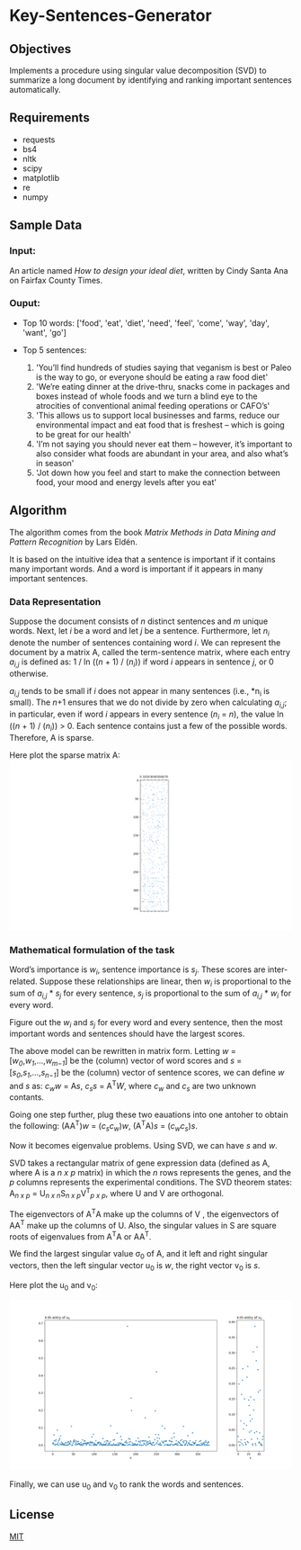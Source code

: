 # Key-Sentences-Generator

## Objectives
Implements a procedure using singular value decomposition (SVD) to summarize a long document by identifying and ranking important sentences automatically.

## Requirements
- requests
- bs4
- nltk
- scipy
- matplotlib
- re
- numpy

##  Sample Data
### Input: 
An article named *How to design your ideal diet*, written by Cindy Santa Ana on Fairfax County Times.

### Ouput: 
- Top 10 words: ['food', 'eat', 'diet', 'need', 'feel', 'come', 'way', 'day', 'want', 'go']

- Top 5 sentences:
  1. 'You’ll find hundreds of studies saying that veganism is best or Paleo is the way to go, or everyone should be eating a raw food diet'
  2. 'We’re eating dinner at the drive-thru, snacks come in packages and boxes instead of whole foods and we turn a blind eye to the atrocities of conventional animal feeding operations or CAFO’s'
  3. 'This allows us to support local businesses and farms, reduce our environmental impact and eat food that is freshest – which is going to be great for our health'
  4. 'I’m not saying you should never eat them – however, it’s important to also consider what foods are abundant in your area, and also what’s in season'
  5. 'Jot down how you feel and start to make the connection between food, your mood and energy levels after you eat'

##  Algorithm
The algorithm comes from the book *Matrix Methods in Data Mining and Pattern Recognition* by Lars Eldén.

It is based on the intuitive idea that a sentence is important if it contains many important words. And a word is important if it appears in many important sentences.

### Data Representation
Suppose the document consists of *n* distinct sentences and *m* unique words. Next, let *i* be a word and let *j* be a sentence. Furthermore, let *n<sub>i</sub>* denote the number of sentences containing word *i*. We can represent the document by a matrix A, called the term-sentence matrix, where each entry *a<sub>i,j</sub>* is defined as: 1 / ln ((*n* + 1) / (*n<sub>i</sub>*)) if word *i* appears in sentence *j*, or 0 otherwise.

*a<sub>i,j</sub>* tends to be small if *i* does not appear in many sentences (i.e., *n<sub>i</sub> is small). The *n*+1 ensures that we do not divide by zero when calculating *a<sub>i,j</sub>*; in particular, even if word *i* appears in every sentence (*n<sub>i</sub>* = *n*), the value ln ((*n* + 1) / (*n<sub>i</sub>*)) > 0. Each sentence contains just a few of the possible words. Therefore, A is sparse.

Here plot the sparse matrix A:
![alt text](https://github.com/keo571/Key-Sentences-Generator/blob/master/sparse_matrix_A.png?raw=true)

### Mathematical formulation of the task
Word’s importance is *w<sub>i</sub>*, sentence importance is *s<sub>j</sub>*. These scores are inter-related. Suppose these relationships are linear, then *w<sub>i</sub>* is proportional to the sum of *a<sub>i,j</sub>* * *s<sub>j</sub>* for every sentence, *s<sub>j</sub>* is proportional to the sum of *a<sub>i,j</sub>* * *w<sub>i</sub>* for every word.

Figure out the *w<sub>i</sub>* and *s<sub>j</sub>* for every word and every sentence, then the most important words and sentences should have the largest scores.

The above model can be rewritten in matrix form.
Letting *w* = [*w<sub>0</sub>*,*w<sub>1</sub>*,…,*w<sub>m−1</sub>*] be the (column) vector of word scores and *s* = [*s<sub>0</sub>*,*s<sub>1</sub>*,…,*s<sub>n−1</sub>*] be the (column) vector of sentence scores, we can define *w* and *s* as: *c<sub>w</sub>w* = A*s*, *c<sub>s</sub>s* = A<sup>T</sup>*W*, where *c<sub>w</sub>* and *c<sub>s</sub>* are two unknown contants.

Going one step further, plug these two eauations into one antoher to obtain the following: (AA<sup>T</sup>)*w* = (*c<sub>s</sub>c<sub>w</sub>*)*w*, (A<sup>T</sup>A)*s* = (*c<sub>w</sub>c<sub>s</sub>*)*s*.

Now it becomes eigenvalue problems. Using SVD, we can have *s* and *w*. 

SVD takes a rectangular matrix of gene expression data (defined as A, where A is a *n x p* matrix) in which the *n* rows represents the genes, and the *p* columns represents the experimental conditions. The SVD theorem states: A<sub>*n x p*</sub> = U<sub>*n x n*</sub>S<sub>*n x p*</sub>V<sup>T</sup><sub>*p x p*</sub>, where  U and V are orthogonal.

The eigenvectors of A<sup>T</sup>A make up the columns of V , the eigenvectors of AA<sup>T</sup> make up the columns of U. Also, the singular values in S are square roots of eigenvalues from A<sup>T</sup>A or AA<sup>T</sup>.  

We find the largest singular value σ<sub>0</sub> of A, and it left and right singular vectors, then the left singular vector u<sub>0</sub> is *w*, the right vector  v<sub>0</sub> is *s*. 
 
Here plot the u<sub>0</sub> and v<sub>0</sub>:

![alt text](https://github.com/keo571/Key-Sentences-Generator/blob/master/entries_u0&v0.png?raw=true)

Finally, we can use u<sub>0</sub> and v<sub>0</sub> to rank the words and sentences.

## License
[MIT](https://choosealicense.com/licenses/mit/)
